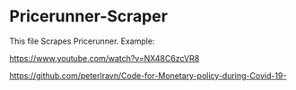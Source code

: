 # Pricerunner-Scraper
This file Scrapes Pricerunner. Example:

https://www.youtube.com/watch?v=NX48C6zcVR8


https://github.com/peterlravn/Code-for-Monetary-policy-during-Covid-19-
